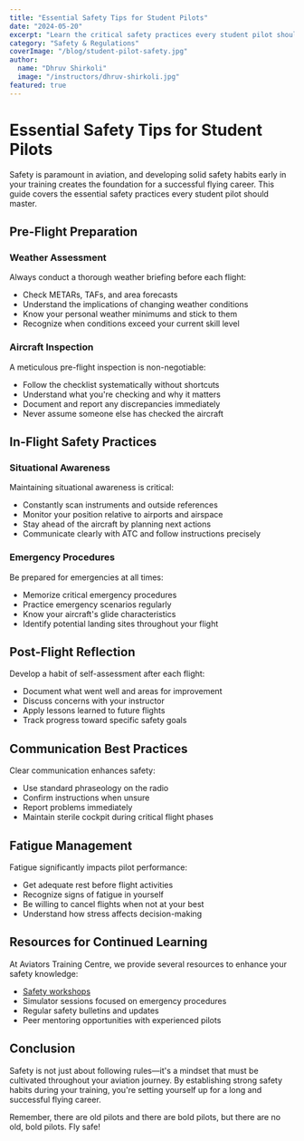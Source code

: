 ```yaml
---
title: "Essential Safety Tips for Student Pilots"
date: "2024-05-20"
excerpt: "Learn the critical safety practices every student pilot should master during flight training, from pre-flight checks to emergency procedures."
category: "Safety & Regulations"
coverImage: "/blog/student-pilot-safety.jpg"
author:
  name: "Dhruv Shirkoli"
  image: "/instructors/dhruv-shirkoli.jpg"
featured: true
---
```


# Essential Safety Tips for Student Pilots

Safety is paramount in aviation, and developing solid safety habits early in your training creates the foundation for a successful flying career. This guide covers the essential safety practices every student pilot should master.

## Pre-Flight Preparation

### Weather Assessment

Always conduct a thorough weather briefing before each flight:
- Check METARs, TAFs, and area forecasts
- Understand the implications of changing weather conditions
- Know your personal weather minimums and stick to them
- Recognize when conditions exceed your current skill level

### Aircraft Inspection

A meticulous pre-flight inspection is non-negotiable:
- Follow the checklist systematically without shortcuts
- Understand what you're checking and why it matters
- Document and report any discrepancies immediately
- Never assume someone else has checked the aircraft

## In-Flight Safety Practices

### Situational Awareness

Maintaining situational awareness is critical:
- Constantly scan instruments and outside references
- Monitor your position relative to airports and airspace
- Stay ahead of the aircraft by planning next actions
- Communicate clearly with ATC and follow instructions precisely

### Emergency Procedures

Be prepared for emergencies at all times:
- Memorize critical emergency procedures
- Practice emergency scenarios regularly
- Know your aircraft's glide characteristics
- Identify potential landing sites throughout your flight

## Post-Flight Reflection

Develop a habit of self-assessment after each flight:
- Document what went well and areas for improvement
- Discuss concerns with your instructor
- Apply lessons learned to future flights
- Track progress toward specific safety goals

## Communication Best Practices

Clear communication enhances safety:
- Use standard phraseology on the radio
- Confirm instructions when unsure
- Report problems immediately
- Maintain sterile cockpit during critical flight phases

## Fatigue Management

Fatigue significantly impacts pilot performance:
- Get adequate rest before flight activities
- Recognize signs of fatigue in yourself
- Be willing to cancel flights when not at your best
- Understand how stress affects decision-making

## Resources for Continued Learning

At Aviators Training Centre, we provide several resources to enhance your safety knowledge:
- [Safety workshops](/courses/safety-workshops)
- Simulator sessions focused on emergency procedures
- Regular safety bulletins and updates
- Peer mentoring opportunities with experienced pilots

## Conclusion

Safety is not just about following rules—it's a mindset that must be cultivated throughout your aviation journey. By establishing strong safety habits during your training, you're setting yourself up for a long and successful flying career.

Remember, there are old pilots and there are bold pilots, but there are no old, bold pilots. Fly safe!
